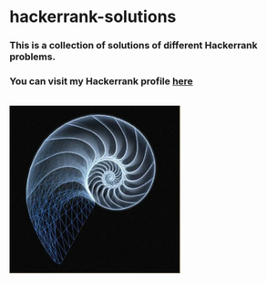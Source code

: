 # hackerrank-solutions
### This is a collection of solutions of different Hackerrank problems.
### You can visit my Hackerrank profile [here](https://www.hackerrank.com/profile/isakbego)
<br>
<img src="./.docs/recursion.webp" width="300px"><img>

